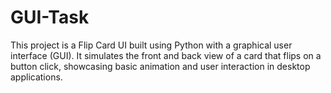 # GUI-Task
This project is a Flip Card UI built using Python with a graphical user interface (GUI). It simulates the front and back view of a card that flips on a button click, showcasing basic animation and user interaction in desktop applications.  

